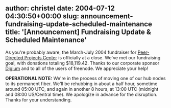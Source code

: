 author: christel
date: 2004-07-12 04:30:50+00:00
slug: announcement-fundraising-update-scheduled-maintenance
title: '[Announcement] Fundraising Update & Scheduled Maintenance'
---

As you're probably aware, the March-July 2004 fundraiser for  [Peer-Directed Projects Center](http://freenode.net/pdpc.shtml)  is officially at a close.  We've met our fundraising goal, with donations totaling $18,119.42.  Thanks to our corporate sponsor  [Digium](http://www.digium.com/)  and to all of the users of freenode.  We appreciate your help!



**OPERATIONAL NOTE:** We're in the process of moving one of our hub nodes to its permanent fiber.  We'll be rehubbing in about a half hour, sometime around 05:00 UTC, and again in another 8 hours, at 13:00 UTC (midnight and 08:00 US/Central time).  We apologize in advance for the disruption.  Thanks for your understanding.
